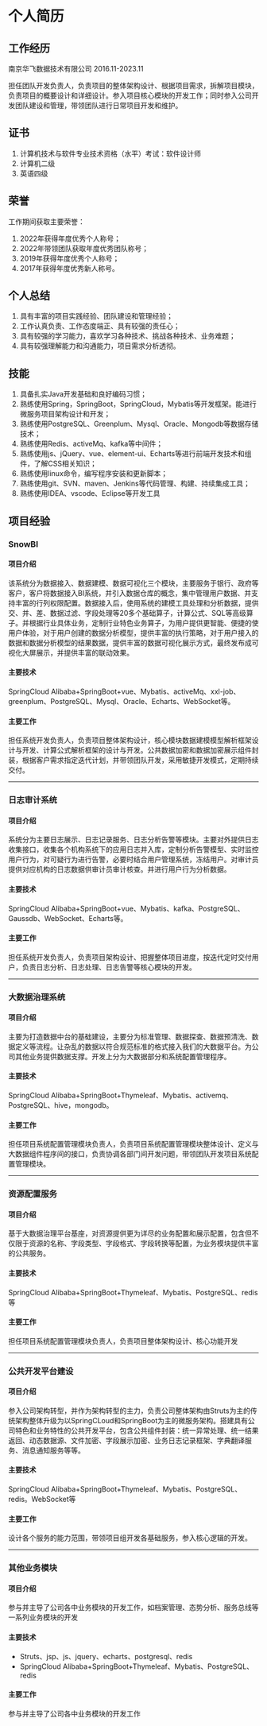 # 个人简历

## 工作经历

南京华飞数据技术有限公司  2016.11-2023.11

担任团队开发负责人，负责项目的整体架构设计、根据项目需求，拆解项目模块，负责项目的概要设计和详细设计。参入项目核心模块的开发工作；同时参入公司开发团队建设和管理，带领团队进行日常项目开发和维护。

## 证书

1. 计算机技术与软件专业技术资格（水平）考试：软件设计师
2. 计算机二级
3. 英语四级

## 荣誉

工作期间获取主要荣誉：

1. 2022年获得年度优秀个人称号；
2. 2022年带领团队获取年度优秀团队称号；
3. 2019年获得年度优秀个人称号；
4. 2017年获得年度优秀新人称号。

## 个人总结

1. 具有丰富的项目实践经验、团队建设和管理经验；
2. 工作认真负责、工作态度端正、具有较强的责任心；
3. 具有较强的学习能力，喜欢学习各种技术、挑战各种技术、业务难题；
4. 具有较强理解能力和沟通能力，项目需求分析透彻。

## 技能

1. 具备扎实Java开发基础和良好编码习惯；
2. 熟练使用Spring，SpringBoot，SpringCloud，Mybatis等开发框架。能进行微服务项目架构设计和开发；
3. 熟练使用PostgreSQL、Greenplum、Mysql、Oracle、Mongodb等数据存储技术；
4. 熟练使用Redis、activeMq、kafka等中间件；
5. 熟练使用js、jQuery、vue、element-ui、Echarts等进行前端开发技术和组件，了解CSS相关知识；
6. 熟练使用linux命令，编写程序安装和更新脚本；
7. 熟练使用git、SVN、maven、Jenkins等代码管理、构建、持续集成工具；
8. 熟练使用IDEA、vscode、Eclipse等开发工具

## 项目经验

### SnowBI

#### 项目介绍

该系统分为数据接入、数据建模、数据可视化三个模块，主要服务于银行、政府等客户，客户将数据接入BI系统，并引入数据仓库的概念，集中管理用户数据、并支持丰富的行列权限配置。数据接入后，使用系统的建模工具处理和分析数据，提供交、并、差、数据过滤、字段处理等20多个基础算子，计算公式、SQL等高级算子。并根据行业具体业务，定制行业特色业务算子，为用户提供更智能、便捷的使用户体验，对于用户创建的数据分析模型，提供丰富的执行策略，对于用户接入的数据和数据分析模型的结果数据，提供丰富的数据可视化展示方式，最终发布成可视化大屏展示，并提供丰富的联动效果。

#### 主要技术

SpringCloud Alibaba+SpringBoot+vue、Mybatis、activeMq、xxl-job、greenplum、PostgreSQL、Mysql、Oracle、Echarts、WebSocket等。

#### 主要工作

担任系统开发负责人，负责项目整体架构设计，核心模块数据建模模型解析框架设计与开发、计算公式解析框架的设计与开发。公共数据加密和数据加密展示组件封装，根据客户需求指定迭代计划，并带领团队开发，采用敏捷开发模式，定期持续交付。

---

### 日志审计系统

#### 项目介绍

系统分为主要日志展示、日志记录服务、日志分析告警等模块。主要对外提供日志收集接口，收集各个机构系统下的应用日志并入库，定制分析告警模型、实时监控用户行为，对可疑行为进行告警，必要时结合用户管理系统，冻结用户。对审计员提供对应机构的日志数据供审计员审计核查。并进行用户行为分析数据。

#### 主要技术

SpringCloud Alibaba+SpringBoot+vue、Mybatis、kafka、PostgreSQL、Gaussdb、WebSocket、Echarts等。

#### 主要工作

担任系统开发负责人，负责项目架构设计、把握整体项目进度，按迭代定时交付用户，负责日志分析、日志处理、日志告警等核心模块的开发。

---

### 大数据治理系统

#### 项目介绍

主要为打造数据中台的基础建设，主要分为标准管理、数据探查、数据预清洗、数据定义等流程。让杂乱的数据以符合规范标准的格式接入我们的大数据平台。为公司其他业务提供数据支撑。开发上分为大数据部分和系统配置管理程序。

#### 主要技术

SpringCloud Alibaba+SpringBoot+Thymeleaf、Mybatis、activemq、PostgreSQL、hive，mongodb。

#### 主要工作

担任项目系统配置管理模块负责人，负责项目系统配置管理模块整体设计、定义与大数据组件程序间的接口，负责协调各部门间开发问题，带领团队开发项目系统配置管理模块。

---

### 资源配置服务

#### 项目介绍

基于大数据治理平台基座，对资源提供更为详尽的业务配置和展示配置，包含但不仅限于资源的名称、字段类型、字段格式、字段转换等配置，为业务模块提供丰富的公共服务。

#### 主要技术

SpringCloud Alibaba+SpringBoot+Thymeleaf、Mybatis、PostgreSQL、redis等

#### 主要工作

担任项目系统配置管理模块负责人，负责项目整体架构设计、核心功能开发

---

### 公共开发平台建设

#### 项目介绍

参入公司架构转型，并作为架构转型的主力，负责公司整体架构由Struts为主的传统架构整体升级为以SpringCLoud和SpringBoot为主的微服务架构。搭建具有公司特色和业务特性的公共开发平台，包含公共组件封装：统一异常处理、统一结果返回、动态数据源、文件加密、字段展示加密、业务日志记录框架、字典翻译服务、消息通知服务等等。

#### 主要技术

SpringCloud Alibaba+SpringBoot+Thymeleaf、Mybatis、PostgreSQL、redis。WebSocket等

#### 主要工作

设计各个服务的能力范围，带领项目组开发各基础服务，参入核心逻辑的开发。

---

### 其他业务模块

#### 项目介绍

参与并主导了公司各中业务模块的开发工作，如档案管理、态势分析、服务总线等一系列业务模块的开发

#### 主要技术

* Struts、jsp、js、jquery、echarts、postgresql、redis
* SpringCloud Alibaba+SpringBoot+Thymeleaf、Mybatis、PostgreSQL、redis

#### 主要工作

参与并主导了公司各中业务模块的开发工作
